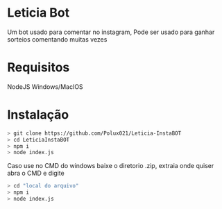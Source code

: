# Leticia Bot

Um bot usado para comentar no instagram, Pode ser usado para ganhar sorteios comentando muitas vezes


# Requisitos

NodeJS
Windows/MacIOS

# Instalação

```bash
> git clone https://github.com/Polux021/Leticia-InstaBOT
> cd LeticiaInstaBOT
> npm i
> node index.js
```

Caso use no CMD do windows baixe o diretorio .zip, extraia onde quiser
abra o CMD e digite

```bash
> cd "local do arquivo"
> npm i
> node index.js
```

